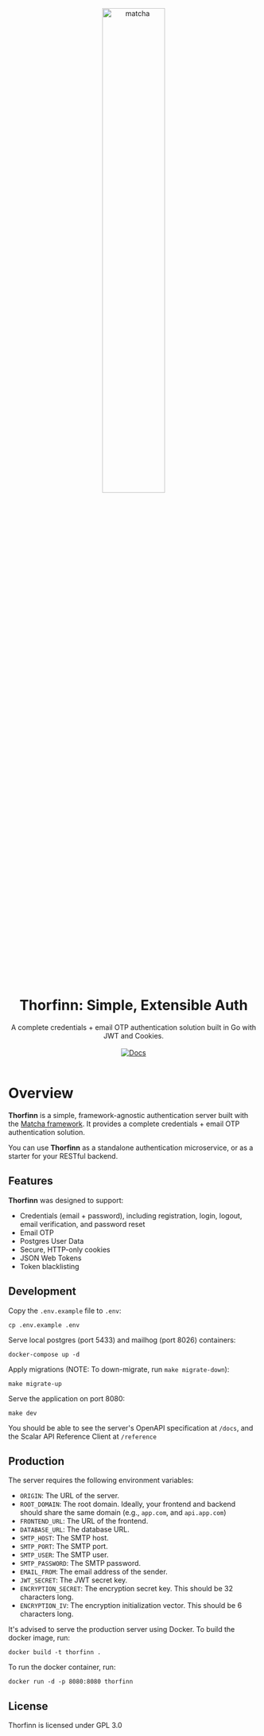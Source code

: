 <div align="center">
  <img src="https://github.com/user-attachments/assets/b0277571-4ac5-4130-8cc5-4538b897c757" width="50%" alt="matcha">
</div>

<div align="center">
  <h1>Thorfinn: Simple, Extensible Auth</h1>
</div>

<div align="center">
   A complete credentials + email OTP authentication solution built in Go with JWT and Cookies.
</div>

<br>

<div align="center">
  <a href="https://thorfinn.abydyl.net" target="_blank" rel="noopener noreferrer">
  <img
    src="https://img.shields.io/badge/DOCS-thorfinn.abydyl.net-555555?style=for-the-badge&logo=read-the-docs&logoColor=white&labelColor=333333&color=777777"
    alt="Docs"
  />
</a>
</div>

<br>

# Overview

**Thorfinn** is a simple, framework-agnostic authentication server built with the [Matcha framework](https://github.com/abyanmajid/matcha). It provides a complete credentials + email OTP authentication solution.

You can use **Thorfinn** as a standalone authentication microservice, or as a starter for your RESTful backend.

## Features

**Thorfinn** was designed to support:

- Credentials (email + password), including registration, login, logout, email verification, and password reset
- Email OTP
- Postgres User Data
- Secure, HTTP-only cookies
- JSON Web Tokens
- Token blacklisting

## Development

Copy the `.env.example` file to `.env`:

```
cp .env.example .env
```

Serve local postgres (port 5433) and mailhog (port 8026) containers:

```
docker-compose up -d
```

Apply migrations (NOTE: To down-migrate, run `make migrate-down`):

```
make migrate-up
```

Serve the application on port 8080:

```
make dev
```

You should be able to see the server's OpenAPI specification at `/docs`, and the Scalar API Reference Client at `/reference`

## Production

The server requires the following environment variables:

- `ORIGIN`: The URL of the server.
- `ROOT_DOMAIN`: The root domain. Ideally, your frontend and backend should share the same domain (e.g., `app.com`, and `api.app.com`)
- `FRONTEND_URL`: The URL of the frontend.
- `DATABASE_URL`: The database URL.
- `SMTP_HOST`: The SMTP host.
- `SMTP_PORT`: The SMTP port.
- `SMTP_USER`: The SMTP user.
- `SMTP_PASSWORD`: The SMTP password.
- `EMAIL_FROM`: The email address of the sender.
- `JWT_SECRET`: The JWT secret key.
- `ENCRYPTION_SECRET`: The encryption secret key. This should be 32 characters long.
- `ENCRYPTION_IV`: The encryption initialization vector. This should be 6 characters long.

It's advised to serve the production server using Docker. To build the docker image, run:

```
docker build -t thorfinn .
```

To run the docker container, run:

```
docker run -d -p 8080:8080 thorfinn
```

## License

Thorfinn is licensed under GPL 3.0
